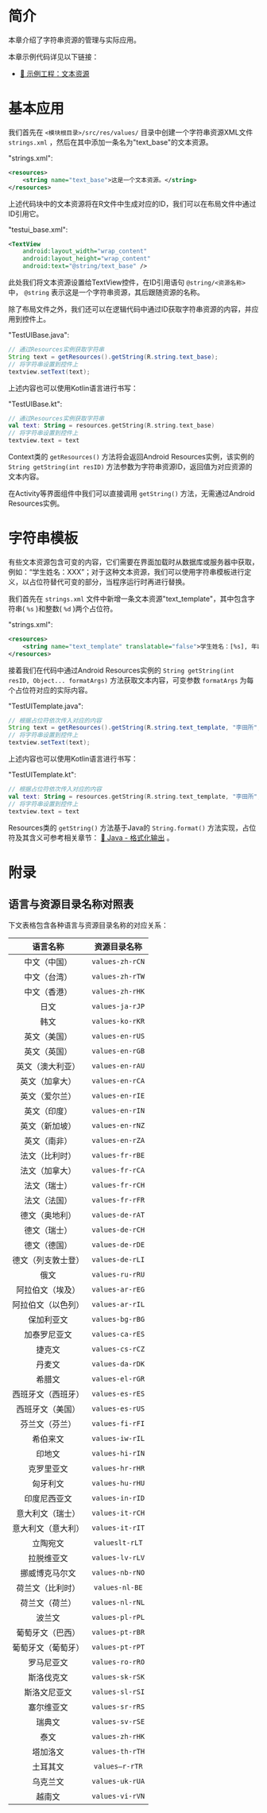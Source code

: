 # 简介
本章介绍了字符串资源的管理与实际应用。

本章示例代码详见以下链接：

- [🔗 示例工程：文本资源](https://github.com/BI4VMR/Study-Android/tree/master/M03_UI/C08_Resource/S01_Text)

# 基本应用
我们首先在 `<模块根目录>/src/res/values/` 目录中创建一个字符串资源XML文件 `strings.xml` ，然后在其中添加一条名为"text_base"的文本资源。

"strings.xml":

```xml
<resources>
    <string name="text_base">这是一个文本资源。</string>
</resources>
```

上述代码块中的文本资源将在R文件中生成对应的ID，我们可以在布局文件中通过ID引用它。

"testui_base.xml":

```xml
<TextView
    android:layout_width="wrap_content"
    android:layout_height="wrap_content"
    android:text="@string/text_base" />
```

此处我们将文本资源设置给TextView控件，在ID引用语句 `@string/<资源名称>` 中， `@string` 表示这是一个字符串资源，其后跟随资源的名称。

除了布局文件之外，我们还可以在逻辑代码中通过ID获取字符串资源的内容，并应用到控件上。

"TestUIBase.java":

```java
// 通过Resources实例获取字符串
String text = getResources().getString(R.string.text_base);
// 将字符串设置到控件上
textview.setText(text);
```

上述内容也可以使用Kotlin语言进行书写：

"TestUIBase.kt":

```kotlin
// 通过Resources实例获取字符串
val text: String = resources.getString(R.string.text_base)
// 将字符串设置到控件上
textview.text = text
```

Context类的 `getResources()` 方法将会返回Android Resources实例，该实例的 `String getString(int resID)` 方法参数为字符串资源ID，返回值为对应资源的文本内容。

在Activity等界面组件中我们可以直接调用 `getString()` 方法，无需通过Android Resources实例。

# 字符串模板
有些文本资源包含可变的内容，它们需要在界面加载时从数据库或服务器中获取，例如：“学生姓名：XXX”；对于这种文本资源，我们可以使用字符串模板进行定义，以占位符替代可变的部分，当程序运行时再进行替换。

我们首先在 `strings.xml` 文件中新增一条文本资源"text_template"，其中包含字符串( `%s` )和整数( `%d` )两个占位符。

"strings.xml":

```xml
<resources>
    <string name="text_template" translatable="false">学生姓名：[%s], 年龄：[%d]</string>
</resources>
```

接着我们在代码中通过Android Resources实例的 `String getString(int resID, Object... formatArgs)` 方法获取文本内容，可变参数 `formatArgs` 为每个占位符对应的实际内容。

"TestUITemplate.java":

```java
// 根据占位符依次传入对应的内容
String text = getResources().getString(R.string.text_template, "李田所", 24);
// 将字符串设置到控件上
textview.setText(text);
```

上述内容也可以使用Kotlin语言进行书写：

"TestUITemplate.kt":

```kotlin
// 根据占位符依次传入对应的内容
val text: String = resources.getString(R.string.text_template, "李田所", 24)
// 将字符串设置到控件上
textview.text = text
```

Resources类的 `getString()` 方法基于Java的 `String.format()` 方法实现，占位符及其含义可参考相关章节： [🧭 Java - 格式化输出](../../../../06_编程语言/03_Java/02_基本语法/05_控制台交互.md#格式化输出) 。

# 附录
## 语言与资源目录名称对照表
下文表格包含各种语言与资源目录名称的对应关系：

<div align="center">

|      语言名称      |  资源目录名称   |
| :----------------: | :-------------: |
|    中文（中国）    | `values-zh-rCN` |
|    中文（台湾）    | `values-zh-rTW` |
|    中文（香港）    | `values-zh-rHK` |
|        日文        | `values-ja-rJP` |
|        韩文        | `values-ko-rKR` |
|    英文（美国）    | `values-en-rUS` |
|    英文（英国）    | `values-en-rGB` |
|  英文（澳大利亚）  | `values-en-rAU` |
|   英文（加拿大）   | `values-en-rCA` |
|   英文（爱尔兰）   | `values-en-rIE` |
|    英文（印度）    | `values-en-rIN` |
|   英文（新加坡）   | `values-en-rNZ` |
|    英文（南非）    | `values-en-rZA` |
|   法文（比利时）   | `values-fr-rBE` |
|   法文（加拿大）   | `values-fr-rCA` |
|    法文（瑞士）    | `values-fr-rCH` |
|    法文（法国）    | `values-fr-rFR` |
|   德文（奥地利）   | `values-de-rAT` |
|    德文（瑞士）    | `values-de-rCH` |
|    德文（德国）    | `values-de-rDE` |
| 德文（列支敦士登） | `values-de-rLI` |
|        俄文        | `values-ru-rRU` |
|  阿拉伯文（埃及）  | `values-ar-rEG` |
| 阿拉伯文（以色列） | `values-ar-rIL` |
|     保加利亚文     | `values-bg-rBG` |
|    加泰罗尼亚文    | `values-ca-rES` |
|       捷克文       | `values-cs-rCZ` |
|       丹麦文       | `values-da-rDK` |
|       希腊文       | `values-el-rGR` |
| 西班牙文（西班牙） | `values-es-rES` |
|  西班牙文（美国）  | `values-es-rUS` |
|   芬兰文（芬兰）   | `values-fi-rFI` |
|      希伯来文      | `values-iw-rIL` |
|       印地文       | `values-hi-rIN` |
|     克罗里亚文     | `values-hr-rHR` |
|      匈牙利文      | `values-hu-rHU` |
|    印度尼西亚文    | `values-in-rID` |
|  意大利文（瑞士）  | `values-it-rCH` |
| 意大利文（意大利） | `values-it-rIT` |
|      立陶宛文      | `valueslt-rLT`  |
|     拉脱维亚文     | `values-lv-rLV` |
|   挪威博克马尔文   | `values-nb-rNO` |
|  荷兰文（比利时）  | `values-nl-BE`  |
|   荷兰文（荷兰）   | `values-nl-rNL` |
|       波兰文       | `values-pl-rPL` |
|  葡萄牙文（巴西）  | `values-pt-rBR` |
| 葡萄牙文（葡萄牙） | `values-pt-rPT` |
|     罗马尼亚文     | `values-ro-rRO` |
|     斯洛伐克文     | `values-sk-rSK` |
|    斯洛文尼亚文    | `values-sl-rSI` |
|     塞尔维亚文     | `values-sr-rRS` |
|       瑞典文       | `values-sv-rSE` |
|        泰文        | `values-zh-rHK` |
|      塔加洛文      | `values-th-rTH` |
|      土耳其文      | `values–r-rTR`  |
|      乌克兰文      | `values-uk-rUA` |
|       越南文       | `values-vi-rVN` |

</div>
